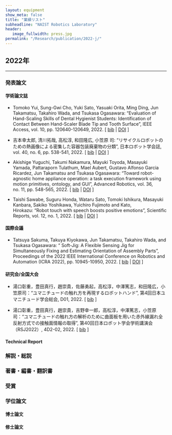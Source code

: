```yaml
---
layout: equipment
show_meta: false
title: "業績リスト"
subheadline: "NAIST Robotics Laboratory"
header:
   image_fullwidth: press.jpg
permalink: "/Research/publication/2022-j/"
---
```


## 2022年
___

### 発表論文
#### 学術論文誌

- Tomoko Yui, Sung-Gwi Cho, Yuki Sato, Yasuaki Orita, Ming Ding, Jun Takamatsu, Takahiro Wada, and Tsukasa Ogasawara:&nbsp;&ldquo;Evaluation of Hand-Scaling Skills of Dental Hygienist Students: Identification of Contact Between Hand-Scaler Blade Tip and Tooth Surface&rdquo;, IEEE Access,
  vol.&nbsp;10, pp. 120640-120649, 2022.
[&nbsp;<a href="{{ site.url }}{{ site.baseurl }}/others/bib2022/yui_ieee_access2022_bib.html#yui_ieee_access2022">bib</a>&nbsp;| 
<a href="http://dx.doi.org/10.1109/ACCESS.2022.3221751">DOI</a>&nbsp;]

- 吉本幸太郎, 清川拓哉, 高松淳, 和田隆広, 小笠原 司:&nbsp;&ldquo;リサイクルロボットのための熱画像による密集した容器包装廃棄物の分類&rdquo;, 日本ロボット学会誌,
  vol.&nbsp;40, no.&nbsp;6, pp. 538-541, 2022.
[&nbsp;<a href="{{ site.url }}{{ site.baseurl }}/others/bib2022/yoshimoto_jrsj2022_bib.html#yoshimoto_jrsj2022">bib</a>&nbsp;| 
<a href="http://dx.doi.org/10.7210/jrsj.40.538">DOI</a>&nbsp;]

- Akishige Yuguchi, Takumi Nakamura, Mayuki Toyoda, Masayuki Yamada, Pattaraporn Tulathum, Mael Aubert, Gustavo Alfonso Garcia Ricardez, Jun Takamatsu and Tsukasa Ogasawara:&nbsp;&ldquo;Toward robot-agnostic home appliance operation: a task execution framework using motion primitives, ontology, and GUI&rdquo;, Advanced Robotics,
  vol.&nbsp;36, no.&nbsp;11, pp. 548-565, 2022.
[&nbsp;<a href="{{ site.url }}{{ site.baseurl }}/others/bib2022/yuguchi_AR2022_bib.html#yuguchi_AR2022">bib</a>&nbsp;| 
<a href="http://dx.doi.org/10.1080/01691864.2022.2070422">DOI</a>&nbsp;]

- Taishi Sawabe, Suguru Honda, Wataru Sato, Tomoki Ishikura, Masayuki Kanbara, Sakiko Yoshikawa, Yuichiro Fujimoto and Kato, Hirokazu:&nbsp;&ldquo;Robot touch with speech boosts positive emotions&rdquo;, Scientific Reports,
  vol.&nbsp;12, no.&nbsp;1, 2022.
[&nbsp;<a href="{{ site.url }}{{ site.baseurl }}/others/bib2022/ishikura_SR2022_bib.html#ishikura_SR2022">bib</a>&nbsp;| 
<a href="http://dx.doi.org/10.1038/s41598-022-10503-6">DOI</a>&nbsp;]

#### 国際会議

- Tatsuya Sakuma, Takuya Kiyokawa, Jun Takamatsu, Takahiro Wada, and Tsukasa Ogasawara:&nbsp;&ldquo;
  Soft-Jig: A Flexible Sensing Jig for Simultaneously Fixing and Estimating Orientation of Assembly Parts&rdquo;,
  Proceedings of the 2022 IEEE International Conference on Robotics and Automation (ICRA 2022), pp. 10945-10950, 2022.
[&nbsp;<a href="{{ site.url }}{{ site.baseurl }}/others/bib2022/sakuma_icra2022_bib.html#sakuma_icra2022">bib</a>&nbsp;|
<a href="https://dx.doi.org/10.1109/ICRA46639.2022.9812094">DOI</a>&nbsp;]

#### 研究会/全国大会

- 湯口彰重，豊田真行，趙崇貴，佐藤勇起，高松淳，中澤篤志，和田隆広，小笠原司：&ldquo;ユマニチュードの触れ方を再現するロボットハンド&rdquo;,
  第4回日本ユマニチュード学会総会, D01, 2022.
[&nbsp;<a href="{{ site.url }}{{ site.baseurl }}/others/bib2022/yuguchi_humanitude2022_bib.html#yuguchi_humanitude2022">bib</a>&nbsp;]

- 湯口彰重，豊田真行，趙崇貴，吉野幸一郎，高松淳，中澤篤志，小笠原司：&ldquo;ユマニチュードの触れ方の解析のために曲面板を用いた赤外線漏れ全反射方式での接触面情報の取得&rdquo;,
  第40回日本ロボット学会学術講演会（RSJ2022）, 4D2-02, 2022.
[&nbsp;<a href="{{ site.url }}{{ site.baseurl }}/others/bib2022/yuguchi_rsj2022_bib.html#yuguchi_rsj2022">bib</a>&nbsp;]

#### Technical Report

### 解説・総説

### 著書・編書・翻訳書

### 受賞

### 学位論文

#### 博士論文

#### 修士論文
